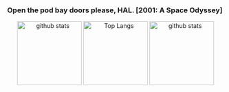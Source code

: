 ### Open the pod bay doors please, HAL.     [2001: A Space Odyssey]




<p align="center"> 
   <img alt="github stats" height="150px" src="http://github-readme-streak-stats.herokuapp.com?user=yu5uke-1024&theme=tokyonight" />
  <img alt="Top Langs" height="150px" src="https://github-readme-stats.vercel.app/api/top-langs/?username=yu5uke-1024&show_icons=true&theme=tokyonight&hide=jupyter%20notebook" />
   <img alt="github stats" height="150px" src="https://github-readme-stats.vercel.app/api?username=yu5uke-1024&theme=tokyonight&show_icons=true" />
</p>

